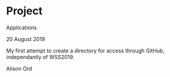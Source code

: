 # Project
 Applications

20 August 2019

My first attempt to create a directory for access through GitHub, independantly of WSS2019.

Alison Ord
